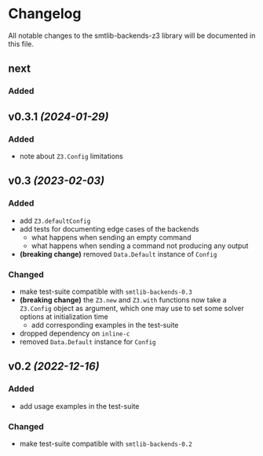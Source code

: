 # Changelog

All notable changes to the smtlib-backends-z3 library will be documented in this
file.

## next

### Added

## v0.3.1 _(2024-01-29)_

### Added
- note about `Z3.Config` limitations

## v0.3 _(2023-02-03)_

### Added
- add `Z3.defaultConfig`
- add tests for documenting edge cases of the backends
  - what happens when sending an empty command
  - what happens when sending a command not producing any output
- **(breaking change)** removed `Data.Default` instance of `Config`

### Changed
- make test-suite compatible with `smtlib-backends-0.3`
- **(breaking change)** the `Z3.new` and `Z3.with` functions now take a
  `Z3.Config` object as argument, which one may use to set some solver options
  at initialization time
  - add corresponding examples in the test-suite
- dropped dependency on `inline-c`
- removed `Data.Default` instance for `Config`

## v0.2 _(2022-12-16)_

### Added
- add usage examples in the test-suite

### Changed
- make test-suite compatible with `smtlib-backends-0.2`
